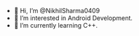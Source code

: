 - 👋 Hi, I’m @NikhilSharma0409
- 👀 I’m interested in Android Development.
- 🌱 I’m currently learning C++.

<!---
NikhilSharma0409/NikhilSharma0409 is a ✨ special ✨ repository because its `README.md` (this file) appears on your GitHub profile.
You can click the Preview link to take a look at your changes.
--->
